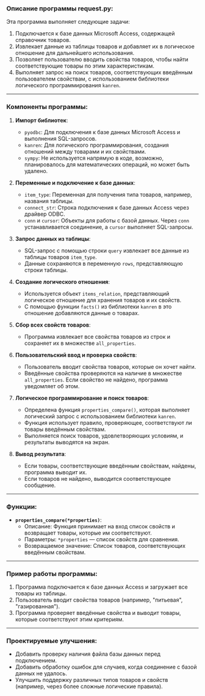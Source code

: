 ### Описание программы request.py:

Эта программа выполняет следующие задачи:
1. Подключается к базе данных Microsoft Access, содержащей справочник товаров.
2. Извлекает данные из таблицы товаров и добавляет их в логическое отношение для дальнейшего использования.
3. Позволяет пользователю вводить свойства товаров, чтобы найти соответствующие товары по этим характеристикам.
4. Выполняет запрос на поиск товаров, соответствующих введённым пользователем свойствам, с использованием библиотеки логического программирования `kanren`.

---

### Компоненты программы:

1. **Импорт библиотек**:
    
    - `pyodbc`: Для подключения к базе данных Microsoft Access и выполнения SQL-запросов.
    - `kanren`: Для логического программирования, создания отношений между товарами и их свойствами.
    - `sympy`: Не используется напрямую в коде, возможно, планировалось для математических операций, но может быть удалено.
2. **Переменные и подключение к базе данных**:
    
    - `item_type`: Переменная для получения типа товаров, например, названия таблицы.
    - `connect_str`: Строка подключения к базе данных Access через драйвер ODBC.
    - `conn` и `cursor`: Объекты для работы с базой данных. Через `conn` устанавливается соединение, а `cursor` выполняет SQL-запросы.
3. **Запрос данных из таблицы**:
    
    - SQL-запрос с помощью строки `query` извлекает все данные из таблицы товаров `item_type`.
    - Данные сохраняются в переменную `rows`, представляющую строки таблицы.
4. **Создание логического отношения**:
    
    - Используется объект `items_relation`, представляющий логическое отношение для хранения товаров и их свойств.
    - С помощью функции `facts()` из библиотеки `kanren` в это отношение добавляются данные о товарах.
5. **Сбор всех свойств товаров**:
    
    - Программа извлекает все свойства товаров из строк и сохраняет их в множестве `all_properties`.
6. **Пользовательский ввод и проверка свойств**:
    
    - Пользователь вводит свойства товаров, которые он хочет найти.
    - Введённые свойства проверяются на наличие в множестве `all_properties`. Если свойство не найдено, программа уведомляет об этом.
7. **Логическое программирование и поиск товаров**:
    
    - Определена функция `properties_compare()`, которая выполняет логический запрос с использованием библиотеки `kanren`.
    - Функция использует правило, проверяющее, соответствуют ли товары введённым свойствам.
    - Выполняется поиск товаров, удовлетворяющих условиям, и результаты выводятся на экран.
8. **Вывод результата**:
    
    - Если товары, соответствующие введённым свойствам, найдены, программа выводит их.
    - Если товаров не найдено, выводится соответствующее сообщение.

---

### Функции:

- **`properties_compare(*properties)`**:
    - Описание: Функция принимает на вход список свойств и возвращает товары, которые им соответствуют.
    - Параметры: `*properties` — список свойств для сравнения.
    - Возвращаемое значение: Список товаров, соответствующих введённым свойствам.

---

### Пример работы программы:

1. Программа подключается к базе данных Access и загружает все товары из таблицы.
2. Пользователь вводит свойства товаров (например, "питьевая", "газированная").
3. Программа проверяет введённые свойства и выводит товары, которые соответствуют этим критериям.

---

### Проектируемые улучшения:

- Добавить проверку наличия файла базы данных перед подключением.
- Добавить обработку ошибок для случаев, когда соединение с базой данных не удалось.
- Улучшить поддержку различных типов товаров и свойств (например, через более сложные логические правила).
